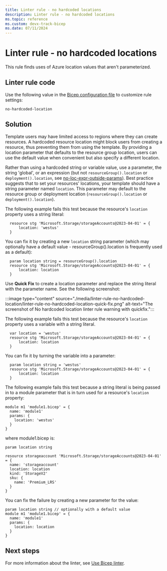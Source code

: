 ```yaml
---
title: Linter rule - no hardcoded locations
description: Linter rule - no hardcoded locations
ms.topic: reference
ms.custom: devx-track-bicep
ms.date: 07/11/2024
---
```


# Linter rule - no hardcoded locations

This rule finds uses of Azure location values that aren't parameterized.

## Linter rule code

Use the following value in the [Bicep configuration file](bicep-config-linter.md) to customize rule settings:

`no-hardcoded-location`

## Solution

Template users may have limited access to regions where they can create resources. A hardcoded resource location might block users from creating a resource, thus preventing them from using the template. By providing a location parameter that defaults to the resource group location, users can use the default value when convenient but also specify a different location.

Rather than using a hardcoded string or variable value, use a parameter, the string 'global', or an expression (but not `resourceGroup().location` or `deployment().location`, see [no-loc-expr-outside-params](./linter-rule-no-loc-expr-outside-params.md)). Best practice suggests that to set your resources' locations, your template should have a string parameter named `location`. This parameter may default to the resource group or deployment location (`resourceGroup().location` or `deployment().location`).

The following example fails this test because the resource's `location` property uses a string literal:

```bicep
  resource stg 'Microsoft.Storage/storageAccounts@2023-04-01' = {
      location: 'westus'
  }
```

You can fix it by creating a new `location` string parameter (which may optionally have a default value - resourceGroup().location is frequently used as a default):

```bicep
  param location string = resourceGroup().location
  resource stg 'Microsoft.Storage/storageAccounts@2023-04-01' = {
      location: location
  }
```

Use **Quick Fix** to create a location parameter and replace the string literal with the parameter name. See the following screenshot:

:::image type="content" source="./media/linter-rule-no-hardcoded-location/linter-rule-no-hardcoded-location-quick-fix.png" alt-text="The screenshot of No hardcoded location linter rule warning with quickfix.":::

The following example fails this test because the resource's `location` property uses a variable with a string literal.

```bicep
  var location = 'westus'
  resource stg 'Microsoft.Storage/storageAccounts@2023-04-01' = {
      location: location
  }
```

You can fix it by turning the variable into a parameter:

```bicep
  param location string = 'westus'
  resource stg 'Microsoft.Storage/storageAccounts@2023-04-01' = {
      location: location
  }
```

The following example fails this test because a string literal is being passed in to a module parameter that is in turn used for a resource's `location` property:

```bicep
module m1 'module1.bicep' = {
  name: 'module1'
  params: {
    location: 'westus'
  }
}
```

where module1.bicep is:

```bicep
param location string

resource storageaccount 'Microsoft.Storage/storageAccounts@2023-04-01' = {
  name: 'storageaccount'
  location: location
  kind: 'StorageV2'
  sku: {
    name: 'Premium_LRS'
  }
}
```

You can fix the failure by creating a new parameter for the value:

```bicep
param location string // optionally with a default value
module m1 'module1.bicep' = {
  name: 'module1'
  params: {
    location: location
  }
}
```

## Next steps

For more information about the linter, see [Use Bicep linter](./linter.md).
